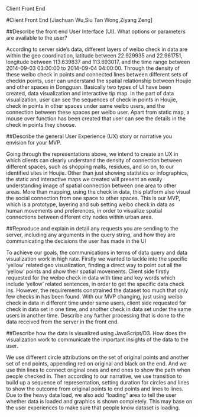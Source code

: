 Client Front End 


#Client Front End [Jiachuan Wu,Siu Tan Wong,Ziyang Zeng]

##Describe the front end User Interface (UI). What options or parameters are available to the user?

According to server side’s data, different layers of weibo check in data are within the geo coordination, latitude between 22.929935 and 22.961751, longitude between 113.639837 and 113.693017, and the time range between 2014-09-03 03:00:00 to 2014-09-04 04:00:00. Through the density of these weibo check in points and connected lines between different sets of checkin points, user can understand the spatial relationship between Houjie and other spaces in Dongguan.
Basically two types of UI have been created, data visualization and interactive tip map. In the part of data visualization, user can see the sequences of check in points in Houjie, check in points in other spaces under same weibo users, and the connection between these spaces per weibo user. Apart from static map, a mouse over function has been created that user can see the details in the check in points they choose.

##Describe the general User Experience (UX) story or narrative you envision for your MVP.

Going through the representations above, we intend to create an UX in which clients can clearly understand the density of connection between different spaces, such as shopping malls, residues, and so on, to our identified sites in Houjie. Other than just showing statistics or infographics, the static and interactive maps we created will present an easily understanding image of spatial connection between one area to other areas. More than mapping, using the check in data, this platform also visual the social connection from one space to other spaces. This is our MVP, which is a prototype, layering and sub setting weibo check in data as human movements and preferences, in order to visualize spatial connections between different city nodes within urban area.

##Reproduce and explain in detail any requests you are sending to the server, including any arguments in the query string, and how they are communicating the decisions the user has made in the UI

To achieve our goals, the communications in terms of data query and data visualization work in high rate. Firstly we wanted to tackle into the specific ‘yellow’ related geo visualization, finding a direct way to point out all the ‘yellow’ points and show their spatial movements. Client side firstly requested for the weibo check in data with time and key words which include ‘yellow’ related sentences, in order to get the specific data check ins. However, the requirements constrained the dataset too much that only few checks in has been found. With our MVP changing, just using weibo check in data in different time under same users, client side requested for check in data set in one time, and another check in data set under the same users in another time.
Describe any further processing that is done to the data received from the server in the front end.

##Describe how the data is visualized using JavaScript/D3. How does the visualization work to communicate the important insights of the data to the user.

We use different circle attributions on the set of original points and another set of end points, appending red on original and black on the end. And we use thin lines to connect original ones and end ones to show the path when people checked in. 
Then according to our narrative, we use transition to build up a sequence of representation, setting duration for circles and lines to show the outcome from original points to end points and lines to lines. 
Due to the heavy data load, we also add “loading” area to tell the user whether data is loaded and graphics is shown completely. This may base on the user experiences to make sure that people know dataset is loading.